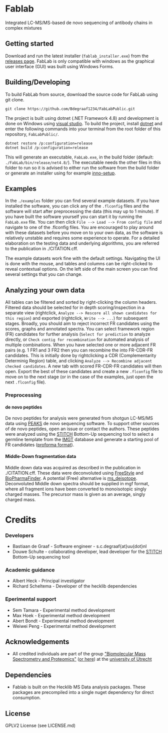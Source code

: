# Fablab
Integrated LC-MS/MS-based de novo sequencing of antibody chains in complex mixtures

## Getting started
Download and run the latest installer (```fablab_installer.exe```) from the [releases page](https://github.com/Bdegraaf1234/FabLabPublic/releases). FabLab is only compatible with windows as the graphical user interface (GUI) was built using Windows Forms.

## Building/Developing
To build FabLab from source, download the source code for FabLab using git clone.

```
git clone https://github.com/Bdegraaf1234/FabLabPublic.git
```

The project is built using dotnet (.NET Framework 4.8) and development is done on Windows using [visual studio](https://visualstudio.microsoft.com/downloads/). To build the project, install [dotnet](https://dotnet.microsoft.com/download) and enter the following commands into your terminal from the root folder of this repository, ```FabLabPublic/```.

```
dotnet restore /p:configuration=release
dotnet build /p:configuration=release
```

This will generate an executable, ```FabLab.exe```, in the build folder (default: ```./FabLab/bin/release/net4.8/```). The executable needs the other files in this folder to run so it is advised to either run the software from the build folder or generate an installer using for example [inno-setup](https://jrsoftware.org/isdl.php).

## Examples
In the ```./examples``` folder you can find several example datasets. If you have installed the software, you can click any of the ```.flconfig``` files and the software will start after preprocessing the data (this may up to 1 minute). If you have built the software yourself you can start it by running the ```FabLab.exe``` file. You can then click ```File --> Load --> From config file``` and navigate to one of the .flconfig files. You are encouraged to play around with these datasets before you move on to your own data, as the software is relatively unstable and requires some experience to operate. For a detailed elaboration on the testing data and underlying algorithms, you are referred to the publication in ./CITATION.cff.

The example datasets work fine with the default settings. Navigating the UI is done with the mouse, and tables and columns can be right-clicked to reveal contextual options. On the left side of the main screen you can find several settings that you can change. 

## Analyzing your own data
All tables can be filtered and sorted by right-clicking the column headers. Filtered data should be selected for in depth scoring/inspection in a separate view (rightclick, ```Analyze --> Rescore all shown candidates for this region```) and exported (rightclick, ```Write --> ...```) for subsequent stages. Broadly, you should aim to reject incorrect FR candidates using the scores, graphs and annotated spectra. You can select framework region (FR) candidates for further analysis (```Select for prediction``` to analyze directly, or ```Check contig for recombination``` for automated analysis of multiple combinations.
When you have selected one or more adjacent FR pairs (e.g. 1 FR1 and 3 FR2 then you can recombine the into FR-CDR-FR candidates. This is initially done by rightclicking a CDR (Complementarity Determinig Region) table, and clicking ```Analyze --> Recombine adjacent checked candidates```. A new tab with scored FR-CDR-FR candidates will then open. Export the best of these candidates and create a new ```.flconfig``` file to move on to the next stage (or in the case of the examples, just open the next ```.flconfig``` file).

### Preprocessing
#### de novo peptides
De novo peptides for analysis were generated from shotgun LC-MS/MS data using [PEAKS](https://www.bioinfor.com/peaks-ab-software/) de novo sequencing software. To support other sources of de novo peptides, open an issue or contact the authors. These peptides were analyzed using the [STITCH](https://github.com/snijderlab/stitch/) Bottom-Up sequencing tool to select a germline template from the [IMGT](https://www.imgt.org/vquest/refseqh.html) database and generate a starting pool of FR candidates ([proforma format](https://www.psidev.info/proforma)).
#### Middle-Down fragmentation data
Middle down data was acquired as described in the publication in ./CITATION.cff. These data were deconvoluted using [FreeStyle](https://www.thermofisher.com/nl/en/home/technical-resources/technical-reference-library/mass-spectrometry-support-center/liquid-chromatography-mass-spectrometry-software-support/freestyle-software-support.html) and [BioPharmaFinder](https://www.thermofisher.com/nl/en/home/technical-resources/technical-reference-library/mass-spectrometry-support-center/liquid-chromatography-mass-spectrometry-software-support/biopharma-finder-software-support.html). A potential (Free) alternative is [ms_deisotope](https://github.com/mobiusklein/ms_deisotope). Deconvoluted Middle down spectra should be supplied in mgf format, where all fragment ions have been converted to monoisotopic singly charged masses. The precursor mass is given as an average, singly charged mass.

# Credits
### Developers
* Bastiaan de Graaf - Software engineer - s.c.degraaf{at}uu{dot}nl
* Douwe Schulte - collaborating developer, lead developer for the [STITCH](https://github.com/snijderlab/stitch/) Bottom-Up sequencing tool
### Academic guidance
* Albert Heck - Principal investigator
* Richard Scheltema - Developer of the hecklib dependencies
### Eperimental support
* Sem Tamara - Experimental method development
* Max Hoek - Experimental method development
* Abert Bondt - Experimental method development
* Weiwei Peng - Experimental method development

## Acknowledgements
* All credited individuals are part of the group ["Biomolecular Mass Spectrometry and Proteomics"](https://www.uu.nl/en/research/biomolecular-mass-spectrometry-and-proteomics) ([or here](https://www.hecklab.com/biomolecular-mass-spectrometry-and-proteomics/)) at the [university of Utrecht](https://www.uu.nl/)

## Dependencies
- Fablab is built on the Hecklib MS Data analysis packages. These packages are precompiled into a single nuget dependency for direct consumption.

## License
GPLV2 License (see LICENSE.md)